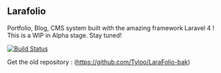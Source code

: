 ## Larafolio

Portfolio, Blog, CMS system built with the amazing framework Laravel 4 ! This is a WIP in Alpha stage. Stay tuned!

[![Build Status](https://travis-ci.org/Tyloo/LaraFolio.png?branch=master)](https://travis-ci.org/Tyloo/LaraFolio)

Get the old repository : (https://github.com/Tyloo/LaraFolio-bak)